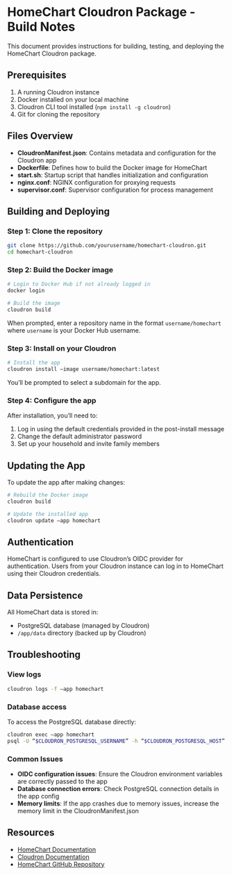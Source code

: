 # HomeChart Cloudron Package - Build Notes

This document provides instructions for building, testing, and deploying the HomeChart Cloudron package.

## Prerequisites

1. A running Cloudron instance
2. Docker installed on your local machine
3. Cloudron CLI tool installed (`npm install -g cloudron`)
4. Git for cloning the repository

## Files Overview

- **CloudronManifest.json**: Contains metadata and configuration for the Cloudron app
- **Dockerfile**: Defines how to build the Docker image for HomeChart
- **start.sh**: Startup script that handles initialization and configuration
- **nginx.conf**: NGINX configuration for proxying requests
- **supervisor.conf**: Supervisor configuration for process management

## Building and Deploying

### Step 1: Clone the repository

```bash
git clone https://github.com/yourusername/homechart-cloudron.git
cd homechart-cloudron
```

### Step 2: Build the Docker image

```bash
# Login to Docker Hub if not already logged in
docker login

# Build the image
cloudron build
```

When prompted, enter a repository name in the format `username/homechart` where `username` is your Docker Hub username.

### Step 3: Install on your Cloudron

```bash
# Install the app
cloudron install —image username/homechart:latest
```

You’ll be prompted to select a subdomain for the app.

### Step 4: Configure the app

After installation, you’ll need to:

1. Log in using the default credentials provided in the post-install message
2. Change the default administrator password
3. Set up your household and invite family members

## Updating the App

To update the app after making changes:

```bash
# Rebuild the Docker image
cloudron build

# Update the installed app
cloudron update —app homechart
```

## Authentication

HomeChart is configured to use Cloudron’s OIDC provider for authentication. Users from your Cloudron instance can log in to HomeChart using their Cloudron credentials.

## Data Persistence

All HomeChart data is stored in:
- PostgreSQL database (managed by Cloudron)
- `/app/data` directory (backed up by Cloudron)

## Troubleshooting

### View logs

```bash
cloudron logs -f —app homechart
```

### Database access

To access the PostgreSQL database directly:

```bash
cloudron exec —app homechart
psql -U “$CLOUDRON_POSTGRESQL_USERNAME” -h “$CLOUDRON_POSTGRESQL_HOST” “$CLOUDRON_POSTGRESQL_DATABASE”
```

### Common Issues

- **OIDC configuration issues**: Ensure the Cloudron environment variables are correctly passed to the app
- **Database connection errors**: Check PostgreSQL connection details in the app config
- **Memory limits**: If the app crashes due to memory issues, increase the memory limit in the CloudronManifest.json

## Resources

- [HomeChart Documentation](https://homechart.app/docs/)
- [Cloudron Documentation](https://docs.cloudron.io/)
- [HomeChart GitHub Repository](https://github.com/candiddev/homechart)